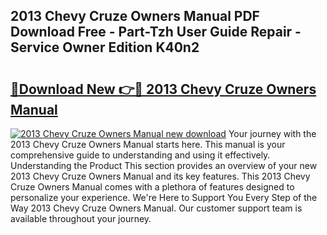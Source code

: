 ## 2013 Chevy Cruze Owners Manual PDF Download Free - Part-Tzh User Guide Repair - Service Owner Edition K40n2

# <h2><a href="http://bc25782.oget.top/?id=2013+Chevy+Cruze+Owners+Manual">🔗Download New 👉🔴 2013 Chevy Cruze Owners Manual</a></h2>

[![2013 Chevy Cruze Owners Manual new download](https://i.imgur.com/5g1atiW.png)](http://bc25782.oget.top/?id=2013+Chevy+Cruze+Owners+Manual)
Your journey with the 2013 Chevy Cruze Owners Manual starts here. This manual is your comprehensive guide to understanding and using it effectively. Understanding the Product This section provides an overview of your new 2013 Chevy Cruze Owners Manual and its key features. This 2013 Chevy Cruze Owners Manual comes with a plethora of features designed to personalize your experience. We're Here to Support You Every Step of the Way 2013 Chevy Cruze Owners Manual. Our customer support team is available throughout your journey.
